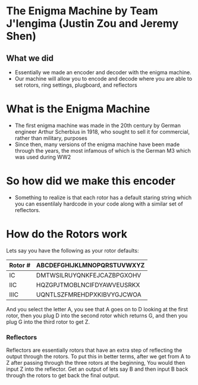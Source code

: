 # The Enigma Machine by Team J'lengima (Justin Zou and Jeremy Shen)

## What we did
- Essentially we made an encoder and decoder with the enigma machine.
- Our machine will allow you to encode and decode where you are able to set rotors, ring settings, plugboard, and reflectors

# What is the Enigma Machine
- The first enigma machine was made in the 20th century by German engineer Arthur Scherbius in 1918, who sought to sell it for commercial, rather than military, purposes
- Since then, many versions of the enigma machine have been made through the years, the most infamous of which is the German M3 which was used during WW2

# So how did we make this encoder
- Something to realize is that each rotor has a default staring string which you can essentilaly hardcode in your code along with a similar set of reflectors.

# How do the Rotors work
Lets say you have the following as your rotor defaults:

| Rotor #      | ABCDEFGHIJKLMNOPQRSTUVWXYZ  |
| ----------- | ----------- |
| IC      | DMTWSILRUYQNKFEJCAZBPGXOHV       |
| IIC   | HQZGPJTMOBLNCIFDYAWVEUSRKX        |
| IIIC  |  UQNTLSZFMREHDPXKIBVYGJCWOA | 


And you select the letter A, you see that A goes on to D looking at the first rotor, then you plug D into the second rotor which returns G, and then you plug G into the third rotor to get Z. 

### Reflectors 
Reflectors are essentially rotors that have an extra step of reflecting the output through the rotors. To put this in better terms, after we get from A to Z after passing through the three rotors at the beginning, You would then input Z into the reflector. Get an output of lets say B and then input B back through the rotors to get back the final output.



